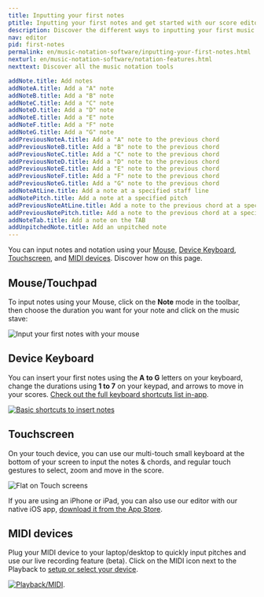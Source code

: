 ```yaml
---
title: Inputting your first notes
ptitle: Inputting your first notes and get started with our score editor
description: Discover the different ways to inputting your first music notes on Flat and write your music notation online
nav: editor
pid: first-notes
permalink: en/music-notation-software/inputting-your-first-notes.html
nexturl: en/music-notation-software/notation-features.html
nexttext: Discover all the music notation tools

addNote.title: Add notes
addNoteA.title: Add a "A" note
addNoteB.title: Add a "B" note
addNoteC.title: Add a "C" note
addNoteD.title: Add a "D" note
addNoteE.title: Add a "E" note
addNoteF.title: Add a "F" note
addNoteG.title: Add a "G" note
addPreviousNoteA.title: Add a "A" note to the previous chord
addPreviousNoteB.title: Add a "B" note to the previous chord
addPreviousNoteC.title: Add a "C" note to the previous chord
addPreviousNoteD.title: Add a "D" note to the previous chord
addPreviousNoteE.title: Add a "E" note to the previous chord
addPreviousNoteF.title: Add a "F" note to the previous chord
addPreviousNoteG.title: Add a "G" note to the previous chord
addNoteAtLine.title: Add a note at a specified staff line
addNotePitch.title: Add a note at a specified pitch
addPreviousNoteAtLine.title: Add a note to the previous chord at a specified staff line
addPreviousNotePitch.title: Add a note to the previous chord at a specified pitch
addNoteTab.title: Add a note on the TAB
addUnpitchedNote.title: Add an unpitched note
---
```


You can input notes and notation using your [Mouse](#mousetouchpad), [Device Keyboard](#device-keyboard), [Touchscreen](#touchscreen), and [MIDI devices](#midi-devices). Discover how on this page.

## Mouse/Touchpad

To input notes using your Mouse, click on the **Note** mode in the toolbar, then choose the duration you want for your note and click on the music stave:

![Input your first notes with your mouse](/help/assets/img/editor/editor-first-notes-mouse.gif)

## Device Keyboard

You can insert your first notes using the **A to G** letters on your keyboard, change the durations using **1 to 7** on your keypad, and arrows to move in your scores. [Check out the full keyboard shortcuts list in-app](https://flat.io/support/editor?m=shortcuts).

[![Basic shortcuts to insert notes](/help/assets/img/editor/basic-shortcuts.png)](https://flat.io/support/editor?m=shortcuts)

## Touchscreen

On your touch device, you can use our multi-touch small keyboard at the bottom of your screen to input the notes & chords, and regular touch gestures to select, zoom and move in the score.

![Flat on Touch screens](/help/assets/img/editor/flat-ios-safari.png)

If you are using an iPhone or iPad, you can also use our editor with our native iOS app, [download it from the App Store](https://flat.io/ios).

## MIDI devices

Plug your MIDI device to your laptop/desktop to quickly input pitches and use our live recording feature (beta). Click on the MIDI icon next to the Playback to [setup or select your device](https://flat.io/midi-devices/setup).

[![Playback/MIDI](/help/assets/img/editor/playback-midi.png)](https://flat.io/midi-devices/setup).